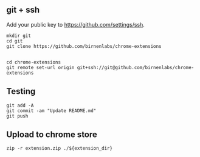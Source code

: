 ## git + ssh

Add your public key to https://github.com/settings/ssh.

```shell
mkdir git
cd git
git clone https://github.com/birnenlabs/chrome-extensions


cd chrome-extensions
git remote set-url origin git+ssh://git@github.com/birnenlabs/chrome-extensions
```

## Testing

```shell
git add -A
git commit -am "Update README.md"
git push
```


## Upload to chrome store

```shell
zip -r extension.zip ./${extension_dir}
```
